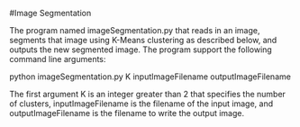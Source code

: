 #Image Segmentation

The program named imageSegmentation.py that reads in an image, segments that image using K-Means clustering as described below, and outputs the new segmented image. The program support the following command line arguments:

python imageSegmentation.py K inputImageFilename outputImageFilename

The first argument K is an integer greater than 2 that specifies the number of clusters, inputImageFilename is the filename of the input image, and outputImageFilename is the filename to write the output image.
